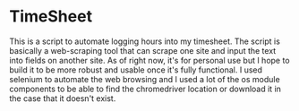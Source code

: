 # TimeSheet
This is a script to automate logging hours into my timesheet. The script is basically a web-scraping tool that can scrape one site and input the text into fields on another site. As of right now, it's for personal use but I hope to build it to be more robust and usable once it's fully functional. I used selenium to automate the web browsing and I used a lot of the os module components to be able to find the chromedriver location or download it in the case that it doesn't exist.